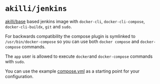 # `akilli/jenkins`

[akilli/base](https://github.com/akilli/base) based jenkins image with `docker-cli`, `docker-cli-compose`, `docker-cli-buildx`, `git` and `sudo`.

For backwards compatibility the compose plugin is symlinked to `/usr/bin/docker-compose` so you can use both `docker compose` and `docker-compose` commands.

The `app` user is allowed to execute `docker`and `docker-compose` commands with `sudo`.

You can use the example [compose.yml](compose.yml) as a starting point for your configuration.
